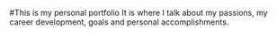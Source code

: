 #This is my personal portfolio
It is where I talk about my passions, my career development, goals and personal accomplishments.
